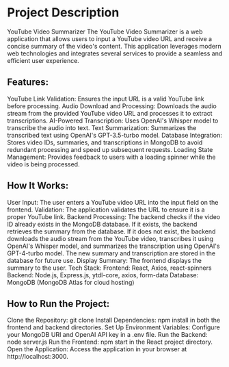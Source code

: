 # Project Description
YouTube Video Summarizer
The YouTube Video Summarizer is a web application that allows users to input a YouTube video URL and receive a concise summary of the video's content. This application leverages modern web technologies and integrates several services to provide a seamless and efficient user experience.

## Features:
YouTube Link Validation: Ensures the input URL is a valid YouTube link before processing.
Audio Download and Processing: Downloads the audio stream from the provided YouTube video URL and processes it to extract transcriptions.
AI-Powered Transcription: Uses OpenAI's Whisper model to transcribe the audio into text.
Text Summarization: Summarizes the transcribed text using OpenAI's GPT-3.5-turbo model.
Database Integration: Stores video IDs, summaries, and transcriptions in MongoDB to avoid redundant processing and speed up subsequent requests.
Loading State Management: Provides feedback to users with a loading spinner while the video is being processed.

## How It Works:
User Input: The user enters a YouTube video URL into the input field on the frontend.
Validation: The application validates the URL to ensure it is a proper YouTube link.
Backend Processing:
The backend checks if the video ID already exists in the MongoDB database.
If it exists, the backend retrieves the summary from the database.
If it does not exist, the backend downloads the audio stream from the YouTube video, transcribes it using OpenAI's Whisper model, and summarizes the transcription using OpenAI's GPT-4-turbo model.
The new summary and transcription are stored in the database for future use.
Display Summary: The frontend displays the summary to the user.
Tech Stack:
Frontend: React, Axios, react-spinners
Backend: Node.js, Express.js, ytdl-core, axios, form-data
Database: MongoDB (MongoDB Atlas for cloud hosting)

## How to Run the Project:
Clone the Repository: git clone <repository-url>
Install Dependencies: npm install in both the frontend and backend directories.
Set Up Environment Variables: Configure your MongoDB URI and OpenAI API key in a .env file.
Run the Backend: node server.js
Run the Frontend: npm start in the React project directory.
Open the Application: Access the application in your browser at http://localhost:3000.